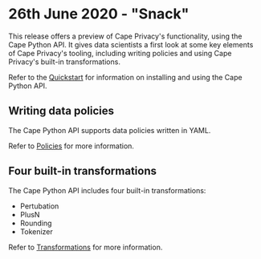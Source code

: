 # 26th June 2020 - "Snack"

This release offers a preview of Cape Privacy's functionality, using the Cape Python API. It gives data scientists a first look at some key elements of Cape Privacy's tooling, including writing policies and using Cape Privacy's built-in transformations.

Refer to the [Quickstart](../libraries/cape-python/cape-python-api.md) for information on installing and using the Cape Python API.

## Writing data policies

The Cape Python API supports data policies written in YAML.

Refer to [Policies](../libraries/cape-python/policies.md) for more information.

## Four built-in transformations

The Cape Python API includes four built-in transformations:

* Pertubation
* PlusN
* Rounding
* Tokenizer

Refer to [Transformations](../libraries/cape-python/transformations.md) for more information.

